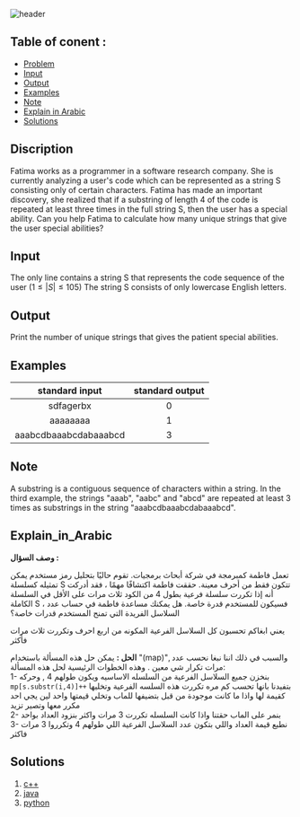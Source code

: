    ![header](https://capsule-render.vercel.app/api?type=waving&color=FFF200&height=300&section=header&text=D.%20software&descAlignY=51&descAlign=62)

## Table of conent :
   * [Problem](#Discription)
   * [Input](#Input)
   * [Output](#Output)
   * [Examples](#Examples)
   * [Note](#Note)
   * [Explain in Arabic](#Explain_in_Arabic)
   * [Solutions](#Solutions)


## Discription
Fatima works as a programmer in a software research company. She is currently analyzing a user's code which can be represented as a string S consisting only of certain characters. Fatima has made an important discovery, she realized that if a substring of length 4 of the code is repeated at least three times in the full string S, then the user has a special ability.
Can you help Fatima to calculate how many unique strings that give the user special abilities?


## Input
The only line contains a string S that represents the code sequence of the user $(1≤|S|≤105)$
The string S consists of only lowercase English letters.


## Output
Print the number of unique strings that gives the patient special abilities.


## Examples
|standard input|standard output|
|:---:|:---:|
| sdfagerbx | 0 |
| aaaaaaaa | 1 |
|aaabcdbaaabcdabaaabcd|3|


## Note 
A substring is a contiguous sequence of characters within a string.
In the third example, the strings "aaab", "aabc" and "abcd" are repeated at least 3 times as substrings in the string "aaabcdbaaabcdabaaabcd".


## Explain_in_Arabic
**وصف السؤال :**

تعمل فاطمة كمبرمجة في شركة أبحاث برمجيات. تقوم حاليًا بتحليل رمز مستخدم يمكن تمثيله كسلسلة S تتكون فقط من أحرف معينة. حققت فاطمة اكتشافًا مهمًا ، فقد أدركت أنه إذا تكررت سلسلة فرعية بطول 4 من الكود ثلاث مرات على الأقل في السلسلة الكاملة S ، فسيكون للمستخدم قدرة خاصة.
هل يمكنك مساعدة فاطمة في حساب عدد السلاسل الفريدة التي تمنح المستخدم قدرات خاصة؟

يعني ابغاكم تحسبون كل السلاسل الفرعية المكونه من اربع احرف وتكررت ثلاث مرات فأكثر
<br>

**الحل :** يمكن حل هذه المسألة باستخدام "(map)", والسبب في ذلك اننا نبغا نحسب عدد مرات تكرار شي معين . وهذه الخطوات الرئيسية لحل هذه المسألة:<br>
   1- بنخزن جميع السلاسل الفرعية من السلسله الاساسيه ويكون طولهم 4 , 
   وحركه `mp[s.substr(i,4)]++` بتفيدنا بانها تحسب كم مره تكررت هذه السلسه الفرعية وتخليها كقيمة لها  واذا ما كانت موجودة من قبل بتضيفها للماب وتخلي قيمتها واحد لين يجي احد مكرر معها وتصير تزيد<br>
   2- بنمر على الماب حقتنا واذا كانت السلسله تكررت 3 مرات واكثر بنزود العداد بواحد<br>
   3- نطبع قيمة العداد واللي بتكون عدد السلاسل الفرعية اللي طولهم 4 وتكرروا 3 مرات فاكثر<br>

## Solutions
  <ol type="1">
      	<li><a href="https://github.com/FatimaALzahrani/BUCPC/blob/main/D/D.cpp">c++</a></li>
        <li><a href="https://github.com/FatimaALzahrani/BUCPC/blob/main/D/D.java">java</a></li>
        <li><a href="https://github.com/FatimaALzahrani/BUCPC/blob/main/D/D.py">python</a></li>
      </ol>

